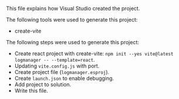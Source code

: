 This file explains how Visual Studio created the project.

The following tools were used to generate this project:
- create-vite

The following steps were used to generate this project:
- Create react project with create-vite: `npm init --yes vite@latest logmanager -- --template=react`.
- Updating `vite.config.js` with port.
- Create project file (`logmanager.esproj`).
- Create `launch.json` to enable debugging.
- Add project to solution.
- Write this file.
